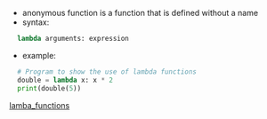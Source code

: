 - anonymous function is a function that is defined without a name
- syntax:

```python
  lambda arguments: expression
```

- example:

```python
  # Program to show the use of lambda functions
  double = lambda x: x * 2
  print(double(5))
```


[lamba_functions](https://adamj.eu/tech/2020/08/10/a-guide-to-python-lambda-functions/)
